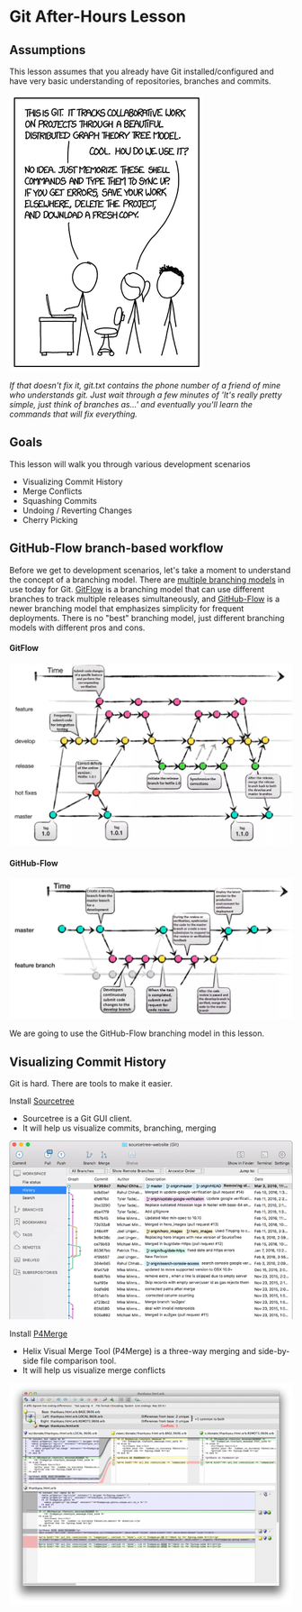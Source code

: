 # Git After-Hours Lesson

## Assumptions

This lesson assumes that you already have Git installed/configured and have very basic understanding of repositories, branches and commits. 

![xkcd: Git](./assets/xkcd.png)

<i>If that doesn't fix it, git.txt contains the phone number of a friend of mine who understands git. Just wait through a few minutes of 'It's really pretty simple, just think of branches as...' and eventually you'll learn the commands that will fix everything.</i>

## Goals

This lesson will walk you through various development scenarios
  - Visualizing Commit History
  - Merge Conflicts
  - Squashing Commits
  - Undoing / Reverting Changes
  - Cherry Picking 

## GitHub-Flow branch-based workflow

Before we get to development scenarios, let's take a moment to understand the concept of a branching model. There are [multiple branching models](https://www.atlassian.com/git/tutorials/comparing-workflows) in use today for Git. [GitFlow](https://www.atlassian.com/git/tutorials/comparing-workflows/gitflow-workflow) is a branching model that can use different branches to track multiple releases simultaneously, and [GitHub-Flow](https://docs.github.com/en/get-started/quickstart/github-flow) is a newer branching model that emphasizes simplicity for frequent deployments. There is no "best" branching model, just different branching models with different pros and cons.

#### GitFlow

![GitFlow](./assets/gitflow.png)

#### GitHub-Flow

![GitHub-Flow](./assets/github-flow.png)

We are going to use the GitHub-Flow branching model in this lesson.

## Visualizing Commit History

Git is hard. There are tools to make it easier.

Install [Sourcetree](https://www.sourcetreeapp.com/)
  - Sourcetree is a Git GUI client. 
  - It will help us visualize commits, branching, merging

![Sourcetree](./assets/hero-mac-screenshot.png)

Install [P4Merge](https://www.perforce.com/downloads/visual-merge-tool)
  - Helix Visual Merge Tool (P4Merge) is a three-way merging and side-by-side file comparison tool.
  - It will help us visualize merge conflicts

![P4Merge](./assets/p4merge.png)
